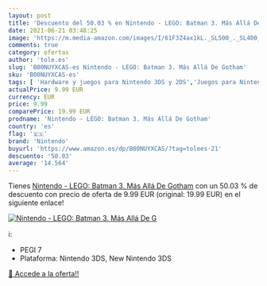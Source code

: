 ```yaml
---
layout: post
title: 'Descuento del 50.03 % en Nintendo - LEGO: Batman 3. Más Allá De G'
date: 2021-06-21 03:48:25
image: 'https://m.media-amazon.com/images/I/61F3Z4ax1kL._SL500_._SL400_.jpg'
comments: true
category: ofertas
author: 'tole.es'
slug: 'B00NUYXCAS-es Nintendo - LEGO: Batman 3. Más Allá De Gotham'
sku: 'B00NUYXCAS-es'
tags: [ 'Hardware y juegos para Nintendo 3DS y 2DS','Juegos para Nintendo 3DS y 2DS','Juguetes','Juguetes y juegos','Videojuegos','nintendo', ]
actualPrice: 9.99 EUR
currency: EUR
price: 9.99
comparePrice: 19.99 EUR
prodname: 'Nintendo - LEGO: Batman 3. Más Allá De Gotham'
country: 'es'
flag: '🇪🇸'
brand: 'Nintendo'
buyurl: 'https://www.amazon.es/dp/B00NUYXCAS/?tag=tolees-21'
descuento: '50.03'
average: '14.564'
---
```


Tienes [Nintendo - LEGO: Batman 3. Más Allá De Gotham](https://www.amazon.es/dp/B00NUYXCAS/?tag=tolees-21) con un 50.03 % de descuento con precio de oferta de 9.99 EUR (original: 19.99 EUR) en el siguiente enlace!

[![Nintendo - LEGO: Batman 3. Más Allá De G](https://m.media-amazon.com/images/I/61F3Z4ax1kL._SL500_._SL400_.jpg)](https://www.amazon.es/dp/B00NUYXCAS/?tag=tolees-21)

ℹ️:

- PEGI 7
- Plataforma: Nintendo 3DS, New Nintendo 3DS

[🛒 Accede a la oferta!!](https://www.amazon.es/dp/B00NUYXCAS/?tag=tolees-21)
